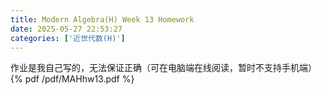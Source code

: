 ```yaml
---
title: Modern Algebra(H) Week 13 Homework
date: 2025-05-27 22:53:27
categories: ['近世代数(H)']
---
```

作业是我自己写的，无法保证正确（可在电脑端在线阅读，暂时不支持手机端）
{% pdf /pdf/MAHhw13.pdf %}
